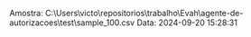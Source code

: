  Amostra: C:\Users\victo\repositorios\trabalho\Evah\agente-de-autorizacoes\test\sample_100.csv
                               Data: 2024-09-20 15:28:31
                        